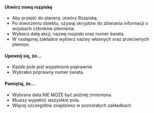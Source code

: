 #### Utwórz nową rozpiskę
* Aby przejść do planera, utwórz Rozpiskę.
* Po stworzeniu obiektu, używaj skryptów do zbierania informacji o wojskach członków plemienia.
* Wybierz datę akcji, nazwę rozpiski oraz numer świata.
* W następnej zakładce wybierz nazwy własnych oraz przeciwnych plemion.
#### Upewnij się, że...
* Każde pole jest wypełnione poprawnie
* Wybrałeś poprawny numer świata.
#### Pamiętaj, że...
* Wybrana data NIE MOŻE być później zmieniona.
* Musisz wypełnić wszystkie pola.
* Więcej szczegółów znajdziesz w pozostałych zakładkach
